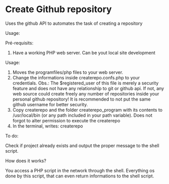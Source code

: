 # Create Github repository

Uses the github API to automates the task of creating a repository

Usage:

Pré-requisits:

1. Have a working PHP web server. Can be yout local site development

Usage:

1. Moves the programfiles/php files to your web server.
2. Change the informations inside createrepo.confs.php to your credentials.
Obs.: The $registered_user of this file is merely a security feature and does not have any relationship to git or github api. If not, any web source could create freely any number of repositories inside your personal github repository! It is recommended to not put the same github username for better security.
3. Copy createrepo and the folder createrepo_program with its contents to /usr/local/bin (or any path included in your path variable). Does not forgot to alter permission to execute the createrepo
4. In the terminal, writes: createrepo <your-web-address-holding-the-php-files> <yout-secure-registeres-user-in-configs-php-files>

To do:

Check if project already exists and output the proper message to the shell script.

How does it works?

You access a PHP script in the network through the shell. Everything os done by this script, that can even return informations to the shell script.
